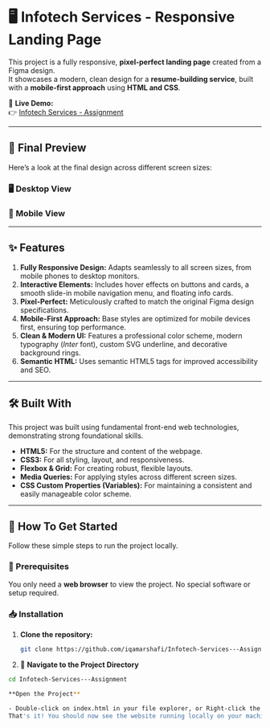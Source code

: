 # 🖥️ Infotech Services - Responsive Landing Page

This project is a fully responsive, **pixel-perfect landing page** created from a Figma design.  
It showcases a modern, clean design for a **resume-building service**, built with a **mobile-first approach** using **HTML and CSS**.

🎯 **Live Demo:**  
👉 [Infotech Services - Assignment](https://iqamarshafi.github.io/Infotech-Services---Assignment/)

---

## 📸 Final Preview

Here’s a look at the final design across different screen sizes:

### 🖥️ Desktop View  
### 📱 Mobile View  

---

## ✨ Features

1. **Fully Responsive Design:** Adapts seamlessly to all screen sizes, from mobile phones to desktop monitors.  
2. **Interactive Elements:** Includes hover effects on buttons and cards, a smooth slide-in mobile navigation menu, and floating info cards.  
3. **Pixel-Perfect:** Meticulously crafted to match the original Figma design specifications.  
4. **Mobile-First Approach:** Base styles are optimized for mobile devices first, ensuring top performance.  
5. **Clean & Modern UI:** Features a professional color scheme, modern typography (*Inter* font), custom SVG underline, and decorative background rings.  
6. **Semantic HTML:** Uses semantic HTML5 tags for improved accessibility and SEO.

---

## 🛠️ Built With

This project was built using fundamental front-end web technologies, demonstrating strong foundational skills.

- **HTML5:** For the structure and content of the webpage.  
- **CSS3:** For all styling, layout, and responsiveness.  
- **Flexbox & Grid:** For creating robust, flexible layouts.  
- **Media Queries:** For applying styles across different screen sizes.  
- **CSS Custom Properties (Variables):** For maintaining a consistent and easily manageable color scheme.

---

## 🚀 How To Get Started

Follow these simple steps to run the project locally.

### 🔧 Prerequisites
You only need a **web browser** to view the project. No special software or setup required.

### 📥 Installation

1. **Clone the repository:**
   ```bash
   git clone https://github.com/iqamarshafi/Infotech-Services---Assignment.git
2. 📂 **Navigate to the Project Directory**

```bash
cd Infotech-Services---Assignment

**Open the Project**

- Double-click on index.html in your file explorer, or Right-click the file and select “Open with” → your preferred browser
That's it! You should now see the website running locally on your machine.
